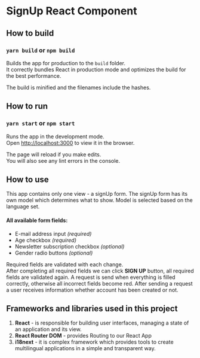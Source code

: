 # SignUp React Component

## How to build

### `yarn build` or `npm build`

Builds the app for production to the `build` folder.  
It correctly bundles React in production mode and optimizes the build for the best performance.

The build is minified and the filenames include the hashes.

## How to run 
### `yarn start` or `npm start`

Runs the app in the development mode.  
Open [http://localhost:3000](http://localhost:3000) to view it in the browser.

The page will reload if you make edits.  
You will also see any lint errors in the console.

## How to use
This app contains only one view - a signUp form. The signUp form has its own model which determines what to show. Model is selected based on the language set.

#### All available form fields: 
 * E-mail address input *(required)*
 * Age checkbox *(required)*
 * Newsletter subscription checkbox *(optional)*
 * Gender radio buttons *(optional)*

Required fields are validated with each change.  
After completing all required fields we can click **SIGN UP** button, all required fields are validated again. A request is send when everything is filled correctly, otherwise all incorrect fields become red. 
After sending a request a user receives information whether account has been created or not.

## Frameworks and libraries used in this project

1. **React** - is responsible for building user interfaces, managing a state of an application and its view.
2. **React Router DOM** - provides Routing to our React App
3. **i18next** - it is complex framework which provides tools to create multilingual applications in a simple and transparent way. 


